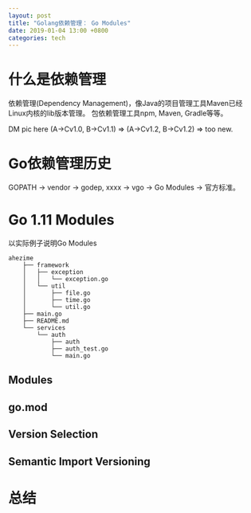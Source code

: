 ```yaml
---
layout: post
title: "Golang依赖管理： Go Modules"
date: 2019-01-04 13:00 +0800
categories: tech
---
```


# 什么是依赖管理
依赖管理(Dependency Management)，像Java的项目管理工具Maven已经Linux内核的lib版本管理。
包依赖管理工具npm, Maven, Gradle等等。

DM pic here (A->Cv1.0, B->Cv1.1) => (A->Cv1.2, B->Cv1.2) => too new.

# Go依赖管理历史
GOPATH -> vendor -> godep, xxxx -> vgo -> Go Modules -> 官方标准。

# Go 1.11 Modules
以实际例子说明Go Modules
```
ahezime
    ├── framework
    │   ├── exception
    │   │   └── exception.go
    │   └── util
    │       ├── file.go
    │       ├── time.go
    │       └── util.go
    ├── main.go
    ├── README.md
    └── services
        └── auth
            ├── auth
            ├── auth_test.go
            └── main.go
```

## Modules

## go.mod

## Version Selection

## Semantic Import Versioning

# 总结

